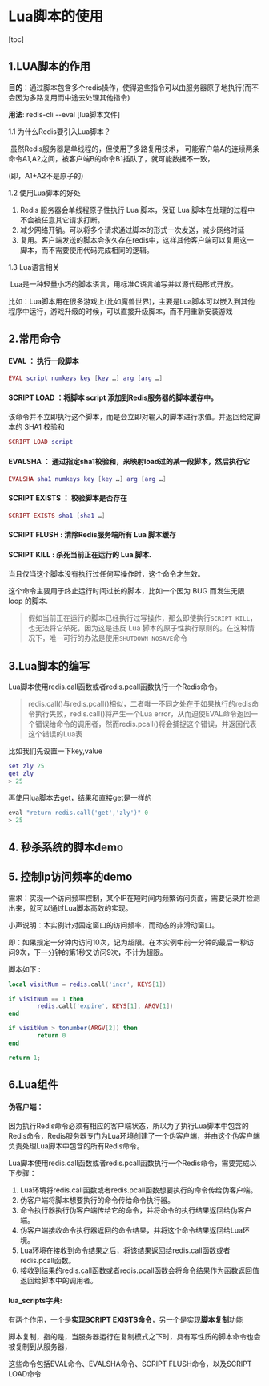 # Lua脚本的使用

[toc]





## 1.LUA脚本的作用

**目的**：通过脚本包含多个redis操作，使得这些指令可以由服务器原子地执行(而不会因为多路复用而中途去处理其他指令)

**用法**:  redis-cli --eval  [lua脚本文件]

1.1 为什么Redis要引入Lua脚本？

​	虽然Redis服务器是单线程的，但使用了多路复用技术， 可能客户端A的连续两条命令A1,A2之间，被客户端B的命令B1插队了，就可能数据不一致，

(即，A1+A2不是原子的)

1.2 使用Lua脚本的好处

1. Redis 服务器会单线程原子性执行 Lua 脚本，保证 Lua 脚本在处理的过程中不会被任意其它请求打断。
2. 减少网络开销。可以将多个请求通过脚本的形式一次发送，减少网络时延
3. 复用。客户端发送的脚本会永久存在redis中，这样其他客户端可以复用这一脚本，而不需要使用代码完成相同的逻辑。

1.3 Lua语言相关

​	Lua是一种轻量小巧的脚本语言，用标准C语言编写并以源代码形式开放。

​	比如：Lua脚本用在很多游戏上(比如魔兽世界)，主要是Lua脚本可以嵌入到其他程序中运行，游戏升级的时候，可以直接升级脚本，而不用重新安装游戏



## 2.常用命令

#### EVAL  ： 执行一段脚本

```lua
EVAL script numkeys key [key …] arg [arg …]
```

#### SCRIPT LOAD  ：将脚本 script 添加到Redis服务器的脚本缓存中。

该命令并不立即执行这个脚本，而是会立即对输入的脚本进行求值。并返回给定脚本的 SHA1 校验和

```lua
SCRIPT LOAD script
```

#### EVALSHA  ： 通过指定sha1校验和，来映射load过的某一段脚本，然后执行它

```lua
EVALSHA sha1 numkeys key [key …] arg [arg …]
```

#### SCRIPT EXISTS ： 校验脚本是否存在

```lua
SCRIPT EXISTS sha1 [sha1 …]
```

#### SCRIPT FLUSH :  清除Redis服务端所有 Lua 脚本缓存

#### SCRIPT KILL :   杀死当前正在运行的 Lua 脚本.

当且仅当这个脚本没有执行过任何写操作时，这个命令才生效。 

这个命令主要用于终止运行时间过长的脚本，比如一个因为 BUG 而发生无限 loop 的脚本.

> 假如当前正在运行的脚本已经执行过写操作，那么即使执行`SCRIPT KILL`，也无法将它杀死，因为这是违反 Lua 脚本的原子性执行原则的。在这种情况下，唯一可行的办法是使用`SHUTDOWN NOSAVE`命令

## 3.Lua脚本的编写

Lua脚本使用redis.call函数或者redis.pcall函数执行一个Redis命令。

> redis.call()与redis.pcall()相似，二者唯一不同之处在于如果执行的redis命令执行失败，redis.call()将产生一个Lua error，从而迫使EVAL命令返回一个错误给命令的调用者，然而redis.pcall()将会捕捉这个错误，并返回代表这个错误的Lua表

比如我们先设置一下key,value

```lua
set zly 25
get zly
> 25
```

再使用lua脚本去get，结果和直接get是一样的

```lua
eval "return redis.call('get','zly')" 0
> 25
```



## 4. 秒杀系统的脚本demo



## 5. 控制ip访问频率的demo

需求：实现一个访问频率控制，某个IP在短时间内频繁访问页面，需要记录并检测出来，就可以通过Lua脚本高效的实现。

小声说明：本实例针对固定窗口的访问频率，而动态的非滑动窗口。

即：如果规定一分钟内访问10次，记为超限。在本实例中前一分钟的最后一秒访问9次，下一分钟的第1秒又访问9次，不计为超限。 

脚本如下 : 

```lua
local visitNum = redis.call('incr', KEYS[1])

if visitNum == 1 then
        redis.call('expire', KEYS[1], ARGV[1])
end

if visitNum > tonumber(ARGV[2]) then
        return 0
end

return 1;
```



## 6.Lua组件

#### 伪客户端：

因为执行Redis命令必须有相应的客户端状态，所以为了执行Lua脚本中包含的Redis命令，Redis服务器专门为Lua环境创建了一个伪客户端，并由这个伪客户端负责处理Lua脚本中包含的所有Redis命令。

Lua脚本使用redis.call函数或者redis.pcall函数执行一个Redis命令，需要完成以下步骤：

1. Lua环境将redis.call函数或者redis.pcall函数想要执行的命令传给伪客户端。
2. 伪客户端将脚本想要执行的命令传给命令执行器。
3. 命令执行器执行伪客户端传给它的命令，并将命令的执行结果返回给伪客户端。
4. 伪客户端接收命令执行器返回的命令结果，并将这个命令结果返回给Lua环境。
5. Lua环境在接收到命令结果之后，将该结果返回给redis.call函数或者redis.pcall函数。
6. 接收到结果的redis.call函数或者redis.pcall函数会将命令结果作为函数返回值返回给脚本中的调用者。



#### lua_scripts字典:

有两个作用，一个是**实现SCRIPT EXISTS命令**，另一个是实现**脚本复制**功能

脚本复制，指的是，当服务器运行在复制模式之下时，具有写性质的脚本命令也会被复制到从服务器，

这些命令包括EVAL命令、EVALSHA命令、SCRIPT FLUSH命令，以及SCRIPT LOAD命令

